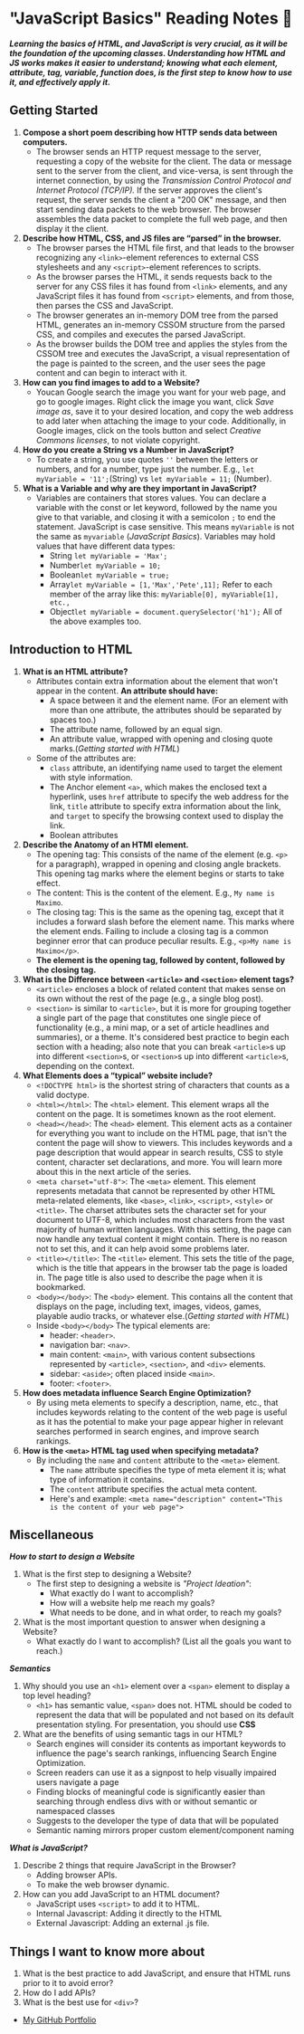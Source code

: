 # "JavaScript Basics" Reading Notes 📖

***Learning the basics of HTML, and JavaScript is very crucial, as it will be the foundation of the upcoming classes. Understanding how HTML and JS works makes it easier to understand; knowing what each element, attribute, tag, variable, function does, is the first step to know how to use it, and effectively apply it.***

## Getting Started

1. **Compose a short poem describing how HTTP sends data between computers.**
   - The browser sends an HTTP request message to the server, requesting a copy of the website for the client. The data or message sent to the server from the client, and vice-versa, is sent through the internet connection, by using the *Transmission Control Protocol and Internet Protocol (TCP/IP).* If the server approves the client's request, the server sends the client a "200 OK" message, and then start sending data packets to the web browser. The browser assembles the data packet to complete the full web page, and then display it the client.
2. **Describe how HTML, CSS, and JS files are “parsed” in the browser.**
   - The browser parses the HTML file first, and that leads to the browser recognizing any `<link>`-element references to external CSS stylesheets and   any `<script>`-element references to scripts.
   - As the browser parses the HTML, it sends requests back to the server for any CSS files it has found from `<link>` elements, and any JavaScript files it has found from `<script>` elements, and from those, then parses the CSS and JavaScript.
   - The browser generates an in-memory DOM tree from the parsed HTML, generates an in-memory CSSOM structure from the parsed CSS, and compiles and executes the parsed JavaScript.
   - As the browser builds the DOM tree and applies the styles from the CSSOM tree and executes the JavaScript, a visual representation of the page is painted to the screen, and the user sees the page content and can begin to interact with it.
3. **How can you find images to add to a Website?**
   - Youcan Google search the image you want for your web page, and go to google images. Right click the image you want, click *Save image as*, save it to your desired location, and copy the web address to add later when attaching the image to your code. Additionally, in Google images, click on the tools button and select *Creative Commons licenses*, to not violate copyright.
4. **How do you create a String vs a Number in JavaScript?**
   - To create a string, you use quotes `''` between the letters or numbers, and for a number, type just the number. E.g., `let myVariable = '11';`(String) vs `let myVariable = 11;` (Number).
5. **What is a Variable and why are they important in JavaScript?**
   - Variables are containers that stores values. You can declare a variable with the const or let keyword, followed by the name you give to that variable, and closing it with a semicolon `;` to end the statement. JavaScript is case sensitive. This means `myVariable` is not the same as `myvariable` (*JavaScript Basics*). Variables may hold values that have different data types:
     - String `let myVariable = 'Max';`
     - Number`let myVariable = 10;`
     - Boolean`let myVariable = true;`
     - Array`let myVariable = [1,'Max','Pete',11];` Refer to each member of the array like this: `myVariable[0], myVariable[1], etc.,`
     - Object`let myVariable = document.querySelector('h1');` All of the above examples too.

## Introduction to HTML

1. **What is an HTML attribute?**
   - Attributes contain extra information about the element that won't appear in the content. **An attribute should have:**
     - A space between it and the element name. (For an element with more than one attribute, the attributes should be separated by spaces too.)
     - The attribute name, followed by an equal sign.
     - An attribute value, wrapped with opening and closing quote marks.(*Getting started with HTML*)
   - Some of the attributes are:
     - `class` attribute, an identifying name used to target the element with style information.
     - The Anchor element `<a>`, which makes the enclosed text a hyperlink, uses `href` attribute to specify the web address for the link, `title` attribute to specify extra information about the link, and `target` to specify the browsing context used to display the link.
     - Boolean attributes
2. **Describe the Anatomy of an HTMl element.**
   - The opening tag: This consists of the name of the element (e.g. `<p>` for a paragraph), wrapped in opening and closing angle brackets. This opening tag marks where the element begins or starts to take effect.
   - The content: This is the content of the element. E.g., `My name is Maximo`.
   - The closing tag: This is the same as the opening tag, except that it includes a forward slash before the element name. This marks where the element ends. Failing to include a closing tag is a common beginner error that can produce peculiar results. E.g., `<p>My name is Maximo</p>`.
   - **The element is the opening tag, followed by content, followed by the closing tag.**
3. **What is the Difference between `<article>` and `<section>` element tags?**
   - `<article>` encloses a block of related content that makes sense on its own without the rest of the page (e.g., a single blog post).
   - `<section>` is similar to `<article>`, but it is more for grouping together a single part of the page that constitutes one single piece of functionality (e.g., a mini map, or a set of article headlines and summaries), or a theme. It's considered best practice to begin each section with a heading; also note that you can break `<article>`s up into different `<section>`s, or `<section>`s up into different `<article>`s, depending on the context.
4. **What Elements does a “typical” website include?**
   - `<!DOCTYPE html>` is the shortest string of characters that counts as a valid doctype.
   - `<html></html>`: The `<html>` element. This element wraps all the content on the page. It is sometimes known as the root element.
   - `<head></head>`: The `<head>` element. This element acts as a container for everything you want to include on the HTML page, that isn't the content the page will show to viewers. This includes keywords and a page description that would appear in search results, CSS to style content, character set declarations, and more. You will learn more about this in the next article of the series.
   - `<meta charset="utf-8">`: The `<meta>` element. This element represents metadata that cannot be represented by other HTML meta-related elements, like `<base>`, `<link>`, `<script>`, `<style>` or `<title>`. The charset attributes sets the character set for your document to UTF-8, which includes most characters from the vast majority of human written languages. With this setting, the page can now handle any textual content it might contain. There is no reason not to set this, and it can help avoid some problems later.
   - `<title></title>`: The `<title>` element. This sets the title of the page, which is the title that appears in the browser tab the page is loaded in. The page title is also used to describe the page when it is bookmarked.
   - `<body></body>`: The `<body>` element. This contains all the content that displays on the page, including text, images, videos, games, playable audio tracks, or whatever else.(*Getting started with HTML*)
   - Inside `<body></body>` The typical elements are:
     - header: `<header>`.
     - navigation bar: `<nav>`.
     - main content: `<main>`, with various content subsections represented by `<article>`, `<section>`, and `<div>` elements.
     - sidebar: `<aside>`; often placed inside `<main>`.
     - footer: `<footer>`.
5. **How does metadata influence Search Engine Optimization?**
   - By using meta elements to specify a description, name, etc., that includes keywords relating to the content of the web page is useful as it has the potential to make your page appear higher in relevant searches performed in search engines, and improve search rankings.
6. **How is the `<meta>` HTML tag used when specifying metadata?**
   - By including the `name` and `content` attribute to the `<meta>` element.
      - The `name` attribute specifies the type of meta element it is; what type of information it contains.
      - The `content` attribute specifies the actual meta content.
      - Here's and example: `<meta name="description" content="This is the content of your web page">`

## Miscellaneous

***How to start to design a Website***

1. What is the first step to designing a Website?
   - The first step to designing a website is *"Project Ideation"*:
     - What exactly do I want to accomplish?
     - How will a website help me reach my goals?
     - What needs to be done, and in what order, to reach my goals?
2. What is the most important question to answer when designing a Website?
   - What exactly do I want to accomplish? (List all the goals you want to reach.)

***Semantics***

1. Why should you use an `<h1>` element over a `<span>` element to display a top level heading?
   - `<h1>` has semantic value, `<span>` does not. HTML should be coded to represent the data that will be populated and not based on its default presentation styling. For presentation, you should use **CSS**
2. What are the benefits of using semantic tags in our HTML?
   - Search engines will consider its contents as important keywords to influence the page's search rankings, influencing Search Engine Optimization.
   - Screen readers can use it as a signpost to help visually impaired users navigate a page
   - Finding blocks of meaningful code is significantly easier than searching through endless divs with or without semantic or namespaced classes
   - Suggests to the developer the type of data that will be populated
   - Semantic naming mirrors proper custom element/component naming

***What is JavaScript?***

1. Describe 2 things that require JavaScript in the Browser?
   - Adding browser APIs.
   - To make the web browser dynamic.
2. How can you add JavaScript to an HTML document?
   - JavaScript uses `<script>` to add it to HTML.
   - Internal Javascript: Adding it directly to the HTML
   - External Javascript: Adding an external .js file.

## Things I want to know more about

1. What is the best practice to add JavaScript, and ensure that HTML runs prior to it to avoid error?
2. How do I add APIs?
3. What is the best use for `<div>`?

- [My GitHub Portfolio](https://github.com/MaximoVincente/)

